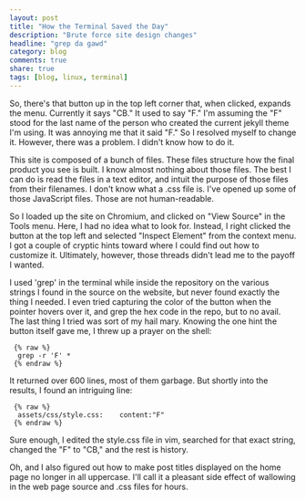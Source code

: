 ```yaml
---
layout: post
title: "How the Terminal Saved the Day"
description: "Brute force site design changes"
headline: "grep da gawd"
category: blog
comments: true
share: true
tags: [blog, linux, terminal]
---
```

So, there's that button up in the top left corner that, when clicked, expands the menu.  Currently it says "CB."  It used to say "F."  I'm assuming the "F" stood for the last name of the person who created the current jekyll theme I'm using.  It was annoying me that it said "F."  So I resolved myself to change it.  However, there was a problem.  I didn't know how to do it.

This site is composed of a bunch of files.  These files structure how the final product you see is built.  I know almost nothing about those files.  The best I can do is read the files in a text editor, and intuit the purpose of those files from their filenames.  I don't know what a .css file is.  I've opened up some of those JavaScript files.  Those are not human-readable.

So I loaded up the site on Chromium, and clicked on "View Source" in the Tools menu.  Here, I had no idea what to look for.  Instead, I right clicked the button at the top left and selected "Inspect Element" from the context menu.  I got a couple of cryptic hints toward where I could find out how to customize it.  Ultimately, however, those threads didn't lead me to the payoff I wanted.

I used 'grep' in the terminal while inside the repository on the various strings I found in the source on the website, but never found exactly the thing I needed.  I even tried capturing the color of the button when the pointer hovers over it, and grep the hex code in the repo, but to no avail.  The last thing I tried was sort of my hail mary.  Knowing the one hint the button itself gave me, I threw up a prayer on the shell:

     {% raw %}
      grep -r 'F' *
     {% endraw %}

It returned over 600 lines, most of them garbage.  But shortly into the results, I found an intriguing line:

     {% raw %}
      assets/css/style.css:    content:"F"
     {% endraw %}

Sure enough, I edited the style.css file in vim, searched for that exact string, changed the "F" to "CB," and the rest is history.

Oh, and I also figured out how to make post titles displayed on the home page no longer in all uppercase.  I'll call it a pleasant side effect of wallowing in the web page source and .css files for hours.
